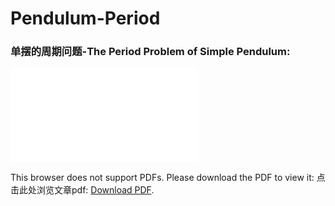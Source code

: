 # Pendulum-Period

### 单摆的周期问题-The Period Problem of Simple Pendulum:
<object data="20230108_单摆的周期问题.pdf" type="application/pdf" width="700px" height="700px">
    <embed src="20230108_单摆的周期问题.pdf">
        <p>This browser does not support PDFs. Please download the PDF to view it: 点击此处浏览文章pdf: <a href="20230108_单摆的周期问题.pdf">Download PDF</a>.</p>
    </embed>
</object>
